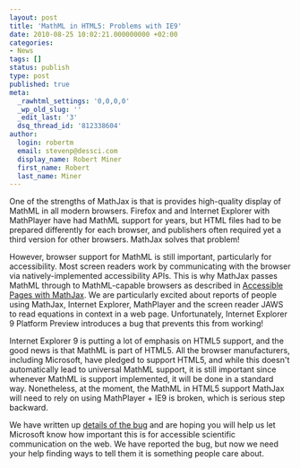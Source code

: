 ```yaml
---
layout: post
title: 'MathML in HTML5: Problems with IE9'
date: 2010-08-25 10:02:21.000000000 +02:00
categories:
- News
tags: []
status: publish
type: post
published: true
meta:
  _rawhtml_settings: '0,0,0,0'
  _wp_old_slug: ''
  _edit_last: '3'
  dsq_thread_id: '812338604'
author:
  login: robertm
  email: stevenp@dessci.com
  display_name: Robert Miner
  first_name: Robert
  last_name: Miner
---
```


One of the strengths of MathJax is that is provides high-quality display of MathML in all modern browsers.  Firefox and and Internet Explorer with MathPlayer have had MathML support for years, but HTML files had to be prepared differently for each browser, and publishers often required yet a third version for other browsers.  MathJax solves that problem!

However, browser support for MathML is still important, particularly for accessibility. Most screen readers work by communicating with the browser via natively-implemented accessibility APIs.  This is why MathJax passes MathML through to MathML-capable browsers as described in [Accessible Pages with MathJax](http://www.mathjax.org/resources/articles-and-presentations/accessible-pages-with-mathjax/). We are particularly excited about reports of people using MathJax, Internet Explorer, MathPlayer and the screen reader JAWS to read equations in context in a web page.  Unfortunately, Internet Explorer 9 Platform Preview introduces a bug that prevents this from working!

Internet Explorer 9 is putting a lot of emphasis on HTML5 support, and the good news is that MathML is part of HTML5.  All the browser manufacturers, including Microsoft, have pledged to support HTML5, and while this doesn't automatically lead to universal MathML support, it is still important since whenever MathML is support implemented, it will be done in a standard way. Nonetheless, at the moment, the MathML in HTML5 support MathJax will need to rely on  using MathPlayer + IE9 is broken, which is serious step backward.

We have written up [details of the bug](http://accessiblemath.dessci.com/2010/08/mathml-in-html5-internet-explorer-9-is-broken.html) and are hoping you will help us let Microsoft know how important this is for accessible scientific communication on the web.  We have reported the bug, but now we need your help finding ways to tell them it is something people care about.
